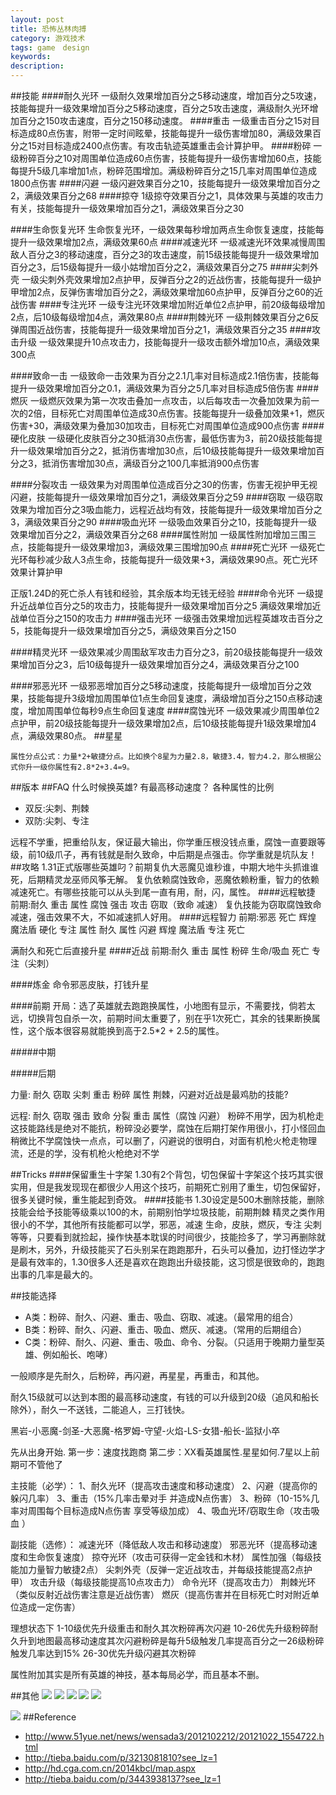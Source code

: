 ```yaml
---
layout: post
title: 恐怖丛林肉搏
category: 游戏技术
tags: game　design
keywords:
description: 
---
```

##技能
####耐久光环
一级耐久效果增加百分之5移动速度，增加百分之5攻速，技能每提升一级效果增加百分之5移动速度，百分之5攻击速度，满级耐久光环增加百分之150攻击速度，百分之150移动速度。
####重击
一级重击百分之15对目标造成80点伤害，附带一定时间眩晕，技能每提升一级伤害增加80，满级效果百分之15对目标造成2400点伤害。有攻击轨迹英雄重击会计算护甲。
####粉碎
一级粉碎百分之10对周围单位造成60点伤害，技能每提升一级伤害增加60点，技能每提升5级几率增加1点，粉碎范围增加。满级粉碎百分之15几率对周围单位造成1800点伤害
####闪避
一级闪避效果百分之10，技能每提升一级效果增加百分之2，满级效果百分之68
####掠夺
1级掠夺效果百分之1，具体效果与英雄的攻击力有关，技能每提升一级效果增加百分之1，满级效果百分之30

####生命恢复光环
生命恢复光环，一级效果每秒增加两点生命恢复速度，技能每提升一级效果增加2点，满级效果60点
####减速光环
一级减速光环效果减慢周围敌人百分之3的移动速度，百分之3的攻击速度，前15级技能每提升一级效果增加百分之3，后15级每提升一级小姑增加百分之2，满级效果百分之75
####尖刺外壳
一级尖刺外壳效果增加2点护甲，反弹百分之2的近战伤害，技能每提升一级护甲增加2点，反弹伤害增加百分之2，满级效果增加60点护甲，反弹百分之60的近战伤害
####专注光环
一级专注光环效果增加附近单位2点护甲，前20级每级增加2点，后10级每级增加4点，满效果80点
####荆棘光环
一级荆棘效果百分之6反弹周围近战伤害，技能每提升一级效果增加百分之1，满级效果百分之35
####攻击升级
一级效果提升10点攻击力，技能每提升一级攻击额外增加10点，满级效果300点

####致命一击
一级致命一击效果为百分之2.1几率对目标造成2.1倍伤害，技能每提升一级效果增加百分之0.1，满级效果为百分之5几率对目标造成5倍伤害
####燃灰
一级燃灰效果为第一次攻击叠加一点攻击，以后每攻击一次叠加效果为前一次的2倍，目标死亡对周围单位造成30点伤害。技能每提升一级叠加效果+1，燃灰伤害+30，满级效果为叠加30加攻击，目标死亡对周围单位造成900点伤害
####硬化皮肤
一级硬化皮肤百分之30抵消30点伤害，最低伤害为3，前20级技能每提升一级效果增加百分之2，抵消伤害增加30点，后10级技能每提升一级效果增加百分之3，抵消伤害增加30点，满级百分之100几率抵消900点伤害

####分裂攻击
一级效果为对周围单位造成百分之30的伤害，伤害无视护甲无视闪避，技能每提升一级效果增加百分之1，满级效果百分之59
####窃取
一级窃取效果为增加百分之3吸血能力，远程近战均有效，技能每提升一级效果增加百分之3，满级效果百分之90
####吸血光环
一级吸血效果百分之10，技能每提升一级效果增加百分之2，满级效果百分之68
####属性附加
一级属性附加增加三围三点，技能每提升一级效果增加3，满级效果三围增加90点
####死亡光环
一级死亡光环每秒减少敌人3点生命，技能每提升一级效果+3，满级效果90点。死亡光环效果计算护甲

正版1.24D的死亡杀人有钱和经验，其余版本均无钱无经验
####命令光环
一级提升近战单位百分之5的攻击力，技能每提升一级效果增加百分之5 满级效果增加近战单位百分之150的攻击力
####强击光环
一级强击效果增加远程英雄攻击百分之5，技能每提升一级效果增加百分之5，满级效果百分之150

####精灵光环
一级效果减少周围敌军攻击力百分之3，前20级技能每提升一级效果增加百分之3，后10级每提升一级效果增加百分之4，满级效果百分之100

####邪恶光环
一级邪恶增加百分之5移动速度，技能每提升一级增加百分之效果，技能每提升3级增加周围单位1点生命回复速度，满级增加百分之150点移动速度，增加周围单位每秒9点生命回复速度
####腐蚀光环
一级效果减少周围单位2点护甲，前20级技能每提升一级效果增加2点，后10级技能每提升1级效果增加4点，满级效果80点。
##星星
```
属性分点公式：力量*2+敏捷分点。比如换个8星为力量2.8，敏捷3.4，智力4.2，那么根据公式你升一级你属性有2.8*2+3.4=9。
```
##版本
##FAQ
什么时候换英雄?
有最高移动速度？
各种属性的比例
* 双反:尖刺、荆棘
* 双防:尖刺、专注

远程不学重，把重给队友，保证最大输出，你学重压根没钱点重，腐蚀一直要跟等级，前10级爪子，再有钱就是耐久致命，中后期是点强击。你学重就是坑队友！
##攻略
1.31正式版哪些英雄叼？前期复仇大恶魔见谁秒谁，中期大地牛头抓谁谁死，后期精灵龙巫师风筝无解。
复仇依赖腐蚀致命，恶魔依赖粉重，智力的依赖减速死亡。有哪些技能可以从头到尾一直有用，耐，闪，属性。
####远程敏捷
前期:耐久 重击 属性 腐蚀 强击 攻击 窃取（致命 减速）
复仇技能为窃取腐蚀致命减速，强击效果不大，不如减速抓人好用。
####远程智力
前期:邪恶 死亡 辉煌 魔法盾 硬化 专注 属性
耐久 属性 闪避 辉煌 魔法盾 专注 死亡

满耐久和死亡后直接升星
####近战
前期:耐久 重击 属性 粉碎 生命/吸血 死亡 专注（尖刺）

####炼金
命令邪恶皮肤，打钱升星

####前期
开局：选了英雄就去跑跑换属性，小地图有显示，不需要找，倘若太远，切换背包自杀一次，前期时间太重要了，别在乎1次死亡，其余的钱果断换属性，这个版本很容易就能换到高于2.5*2 + 2.5的属性。

#####中期

#####后期

力量: 耐久 窃取 尖刺 重击 粉碎 属性 荆棘，闪避对近战是最鸡肋的技能?

远程: 耐久 窃取 强击 致命 分裂 重击 属性（腐蚀 闪避） 粉碎不用学，因为机枪走这技能路线是绝对不能抗，粉碎没必要学，腐蚀在后期打架作用很小，打小怪回血稍微比不学腐蚀快一点点，可以删了，闪避说的很明白，对面有机枪火枪走物理流，还是的学，没有机枪火枪绝对不学

##Tricks
####保留重生十字架
1.30有2个背包，切包保留十字架这个技巧其实很实用，但是我发现现在都很少人用这个技巧，前期死亡别用了重生，切包保留好，很多关键时候，重生能起到奇效。
####技能书
1.30设定是500木删除技能，删除技能会给予技能等级乘以100的木，前期别怕学垃圾技能，前期荆棘 精灵之类作用很小的不学，其他所有技能都可以学，邪恶，减速 生命，皮肤，燃灰，专注 尖刺 等等，只要看到就捡起，操作快基本耽误的时间很少，技能捡多了，学习再删除就是刷木，另外，升级技能买了石头别呆在跑跑那升，石头可以叠加，边打怪边学才是最有效率的，1.30很多人还是喜欢在跑跑出升级技能，这习惯是很致命的，跑跑出事的几率是最大的。

##技能选择
* A类：粉碎、耐久、闪避、重击、吸血、窃取、减速。（最常用的组合）
* B类：粉碎、耐久、闪避、重击、吸血、燃灰、减速。（常用的后期组合）
* C类：粉碎、耐久、闪避、重击、吸血、命令、分裂。（只适用于晚期力量型英雄、例如船长、咆哮）

一般顺序是先耐久，后粉碎，再闪避，再星星，再重击，和其他。

耐久15级就可以达到本图的最高移动速度，有钱的可以升级到20级（追风和船长除外），耐久一不送钱，二能追人，三打钱快。


黑岩-小恶魔-剑圣-大恶魔-格罗姆-守望-火焰-LS-女猎-船长-监狱小卒

先从出身开始. 第一步：速度找跑商 第二步：XX看英雄属性.星星如何.7星以上前期可不管他了

主技能（必学）：
1、耐久光环（提高攻击速度和移动速度）
2、闪避（提高你的躲闪几率）
3、重击（15%几率击晕对手 并造成N点伤害）
3、粉碎（10-15%几率对周围每个目标造成N点伤害 享受等级加成）
4、吸血光环/窃取生命（攻击吸血 ）

副技能（选修）：
减速光环（降低敌人攻击和移动速度）
邪恶光环（提高移动速度和生命恢复速度）
掠夺光环（攻击可获得一定金钱和木材）
属性加强（每级技能加力量智力敏捷2点）
尖刺外壳（反弹一定近战攻击，并每级技能提高2点护甲）
攻击升级（每级技能提高10点攻击力）
命令光环（提高攻击力）
荆棘光环（类似反射近战伤害注意是近战伤害）
燃灰（提高伤害并在目标死亡时对附近单位造成一定伤害）

理想状态下
1-10级优先升级重击和耐久其次粉碎再次闪避
10-26优先升级粉碎耐久升到地图最高移动速度其次闪避粉碎是每升5级触发几率提高百分之一26级粉碎触发几率达到15%
26-30优先升级闪避其次粉碎

属性附加其实是所有英雄的神技，基本每局必学，而且基本不删。

##其他
![](/Resources/恐怖丛林肉搏_1.jpg)
![](/Resources/恐怖丛林肉搏_2.jpg)
![](/Resources/恐怖丛林肉搏_3.jpg)
![](/Resources/恐怖丛林肉搏_4.jpg)
![](/Resources/恐怖丛林肉搏_5.jpg)

![](/Resources/恐怖丛林肉搏_6.bmp)
##Reference
* <http://www.51yue.net/news/wensada3/2012102212/20121022_1554722.html>
* <http://tieba.baidu.com/p/3213081810?see_lz=1>
* <http://hd.cga.com.cn/2014kbcl/map.aspx>
* <http://tieba.baidu.com/p/3443938137?see_lz=1>
